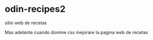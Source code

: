 # odin-recipes2
sitio web de recetas



Mas adelante cuando domine css mejorare la pagina web de recetas